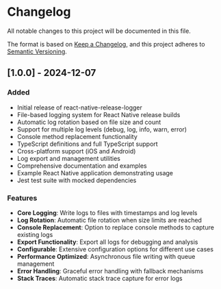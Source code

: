 # Changelog

All notable changes to this project will be documented in this file.

The format is based on [Keep a Changelog](https://keepachangelog.com/en/1.0.0/),
and this project adheres to [Semantic Versioning](https://semver.org/spec/v2.0.0.html).

## [1.0.0] - 2024-12-07

### Added

- Initial release of react-native-release-logger
- File-based logging system for React Native release builds
- Automatic log rotation based on file size and count
- Support for multiple log levels (debug, log, info, warn, error)
- Console method replacement functionality
- TypeScript definitions and full TypeScript support
- Cross-platform support (iOS and Android)
- Log export and management utilities
- Comprehensive documentation and examples
- Example React Native application demonstrating usage
- Jest test suite with mocked dependencies

### Features

- **Core Logging**: Write logs to files with timestamps and log levels
- **Log Rotation**: Automatic file rotation when size limits are reached
- **Console Replacement**: Option to replace console methods to capture existing logs
- **Export Functionality**: Export all logs for debugging and analysis
- **Configurable**: Extensive configuration options for different use cases
- **Performance Optimized**: Asynchronous file writing with queue management
- **Error Handling**: Graceful error handling with fallback mechanisms
- **Stack Traces**: Automatic stack trace capture for error logs
